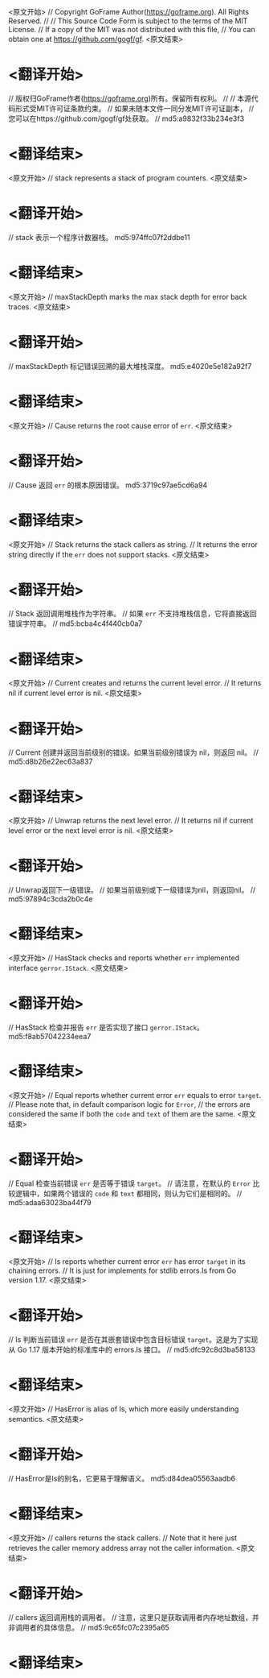 
<原文开始>
// Copyright GoFrame Author(https://goframe.org). All Rights Reserved.
//
// This Source Code Form is subject to the terms of the MIT License.
// If a copy of the MIT was not distributed with this file,
// You can obtain one at https://github.com/gogf/gf.
<原文结束>

# <翻译开始>
// 版权归GoFrame作者(https://goframe.org)所有。保留所有权利。
//
// 本源代码形式受MIT许可证条款约束。
// 如果未随本文件一同分发MIT许可证副本，
// 您可以在https://github.com/gogf/gf处获取。
// md5:a9832f33b234e3f3
# <翻译结束>


<原文开始>
// stack represents a stack of program counters.
<原文结束>

# <翻译开始>
// stack 表示一个程序计数器栈。 md5:974ffc07f2ddbe11
# <翻译结束>


<原文开始>
// maxStackDepth marks the max stack depth for error back traces.
<原文结束>

# <翻译开始>
// maxStackDepth 标记错误回溯的最大堆栈深度。 md5:e4020e5e182a92f7
# <翻译结束>


<原文开始>
// Cause returns the root cause error of `err`.
<原文结束>

# <翻译开始>
// Cause 返回 `err` 的根本原因错误。 md5:3719c97ae5cd6a94
# <翻译结束>


<原文开始>
// Stack returns the stack callers as string.
// It returns the error string directly if the `err` does not support stacks.
<原文结束>

# <翻译开始>
// Stack 返回调用堆栈作为字符串。
// 如果 `err` 不支持堆栈信息，它将直接返回错误字符串。
// md5:bcba4c4f440cb0a7
# <翻译结束>


<原文开始>
// Current creates and returns the current level error.
// It returns nil if current level error is nil.
<原文结束>

# <翻译开始>
// Current 创建并返回当前级别的错误。如果当前级别错误为 nil，则返回 nil。
// md5:d8b26e22ec63a837
# <翻译结束>


<原文开始>
// Unwrap returns the next level error.
// It returns nil if current level error or the next level error is nil.
<原文结束>

# <翻译开始>
// Unwrap返回下一级错误。
// 如果当前级别或下一级错误为nil，则返回nil。
// md5:97894c3cda2b0c4e
# <翻译结束>


<原文开始>
// HasStack checks and reports whether `err` implemented interface `gerror.IStack`.
<原文结束>

# <翻译开始>
// HasStack 检查并报告 `err` 是否实现了接口 `gerror.IStack`。 md5:f8ab57042234eea7
# <翻译结束>


<原文开始>
// Equal reports whether current error `err` equals to error `target`.
// Please note that, in default comparison logic for `Error`,
// the errors are considered the same if both the `code` and `text` of them are the same.
<原文结束>

# <翻译开始>
// Equal 检查当前错误 `err` 是否等于错误 `target`。
// 请注意，在默认的 `Error` 比较逻辑中，如果两个错误的 `code` 和 `text` 都相同，则认为它们是相同的。
// md5:adaa63023ba44f79
# <翻译结束>


<原文开始>
// Is reports whether current error `err` has error `target` in its chaining errors.
// It is just for implements for stdlib errors.Is from Go version 1.17.
<原文结束>

# <翻译开始>
// Is 判断当前错误 `err` 是否在其嵌套错误中包含目标错误 `target`。这是为了实现从 Go 1.17 版本开始的标准库中的 errors.Is 接口。
// md5:dfc92c8d3ba58133
# <翻译结束>


<原文开始>
// HasError is alias of Is, which more easily understanding semantics.
<原文结束>

# <翻译开始>
// HasError是Is的别名，它更易于理解语义。 md5:d84dea05563aadb6
# <翻译结束>


<原文开始>
// callers returns the stack callers.
// Note that it here just retrieves the caller memory address array not the caller information.
<原文结束>

# <翻译开始>
// callers 返回调用栈的调用者。
// 注意，这里只是获取调用者内存地址数组，并非调用者的具体信息。
// md5:9c65fc07c2395a65
# <翻译结束>

